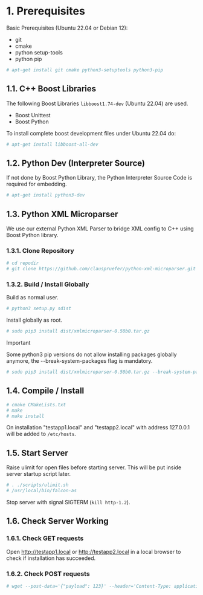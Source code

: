 # 1. Prerequisites

Basic Prerequisites (Ubuntu 22.04 or Debian 12):
- git
- cmake
- python setup-tools
- python pip

```bash
# apt-get install git cmake python3-setuptools python3-pip
```

## 1.1. C++ Boost Libraries

The following Boost Libraries ```libboost1.74-dev``` (Ubuntu 22.04) are used. 

- Boost Unittest
- Boost Python

To install complete boost development files under Ubuntu 22.04 do:

```bash
# apt-get install libboost-all-dev
```

## 1.2. Python Dev (Interpreter Source)

If not done by Boost Python Library, the Python Interpreter Source Code is required for embedding. 

```bash
# apt-get install python3-dev
```

## 1.3. Python XML Microparser

We use our external Python XML Parser to bridge XML config to C++ using Boost Python library.

### 1.3.1. Clone Repository

```bash
# cd repodir
# git clone https://github.com/clauspruefer/python-xml-microparser.git
```

### 1.3.2. Build / Install Globally

Build as normal user.

```bash
# python3 setup.py sdist
```

Install globally as root.

```bash
# sudo pip3 install dist/xmlmicroparser-0.50b0.tar.gz
```

>[!IMPORTANT]  
> Some python3 pip versions do not allow installing packages globally anymore, the --break-system-packages flag is mandatory.

```bash
# sudo pip3 install dist/xmlmicroparser-0.50b0.tar.gz --break-system-packages
```

## 1.4. Compile / Install

```bash
# cmake CMakeLists.txt
# make
# make install
```

On installation "testapp1.local" and "testapp2.local" with address 127.0.0.1 will
be added to ```/etc/hosts```.

## 1.5. Start Server

Raise ulimit for open files before starting server. This will be put inside server startup
script later.

```bash
# . ./scripts/ulimit.sh
# /usr/local/bin/falcon-as
```

Stop server with signal SIGTERM (```kill http-1.2```).

## 1.6. Check Server Working

### 1.6.1. Check GET requests

Open http://testapp1.local or http://testapp2.local in a local browser to check if
installation has succeeded.

### 1.6.2. Check POST requests

```bash
# wget --post-data='{"payload": 123}' --header='Content-Type: application/json' http://testapp1.local/python/test
```
